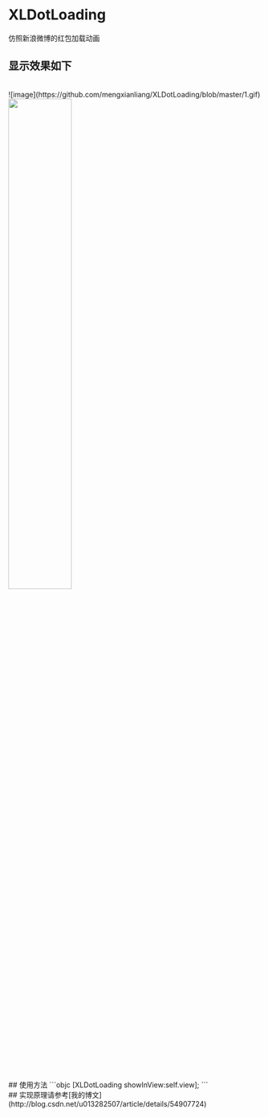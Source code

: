 # XLDotLoading
仿照新浪微博的红包加载动画
<br>
## 显示效果如下
<br>
 ![image](https://github.com/mengxianliang/XLDotLoading/blob/master/1.gif)
<br>
<img src="https://github.com/mengxianliang/XLDotLoading/blob/master/1.gif" width="50%" height="50%" />
<br>
## 使用方法
```objc
[XLDotLoading showInView:self.view];
```
<br>
## 实现原理请参考[我的博文](http://blog.csdn.net/u013282507/article/details/54907724)
